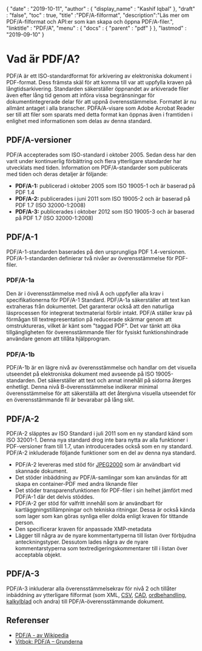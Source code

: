 {
  "date" : "2019-10-11",
  "author" : {
    "display_name" : "Kashif Iqbal"
},
  "draft" : "false",
  "toc" : true,
  "title" :"PDF/A-filformat",
  "description":"Läs mer om PDF/A-filformat och API:er som kan skapa och öppna PDF/A-filer.",
  "linktitle" : "PDF/A",
  "menu" : {
    "docs" : {
      "parent" : "pdf"
}
},
  "lastmod" : "2019-09-10"
}

# Vad är PDF/A? #

PDF/A är ett ISO-standardformat för arkivering av elektroniska dokument i PDF-format. Dess främsta skäl för att komma till var att uppfylla kraven på långtidsarkivering. Standarden säkerställer öppnandet av arkiverade filer även efter lång tid genom att införa vissa begränsningar för dokumentintegrerade delar för att uppnå överensstämmelse. Formatet är nu allmänt antaget i alla branscher. PDFA/A-visare som Adobe Acrobat Reader ser till att filer som sparats med detta format kan öppnas även i framtiden i enlighet med informationen som delas av denna standard.

## PDF/A-versioner ##

PDF/A accepterades som ISO-standard i oktober 2005. Sedan dess har den varit under kontinuerlig förbättring och flera ytterligare standarder har utvecklats med tiden. Information om PDF/A-standarder som publicerats med tiden och deras detaljer är följande:

* **PDF/A-1:** publicerad i oktober 2005 som ISO 19005-1 och är baserad på PDF 1.4
* **PDF/A-2:** publicerades i juni 2011 som ISO 19005-2 och är baserad på PDF 1.7 (ISO 32000-1:2008)
* **PDF/A-3:** publicerades i oktober 2012 som ISO 19005-3 och är baserad på PDF 1.7 (ISO 32000-1:2008)

## PDF/A-1 ##

PDF/A-1-standarden baserades på den ursprungliga PDF 1.4-versionen. PDF/A-1-standarden definierar två nivåer av överensstämmelse för PDF-filer.

### PDF/A-1a ###

Den är i överensstämmelse med nivå A och uppfyller alla krav i specifikationerna för PDF/A-1 Standard. PDF/A-1a säkerställer att text kan extraheras från dokumentet. Det garanterar också att den naturliga läsprocessen för integrerat textmaterial förblir intakt. PDF/A ställer krav på förmågan till textrepresentation på reducerade skärmar genom att omstruktureras, vilket är känt som "taggad PDF". Det var tänkt att öka tillgängligheten för överensstämmande filer för fysiskt funktionshindrade användare genom att tillåta hjälpprogram.

### PDF/A-1b ###

PDF/A-1b är en lägre nivå av överensstämmelse och handlar om det visuella utseendet på elektroniska dokument med avseende på ISO 19005-standarden. Det säkerställer att text och annat innehåll på sidorna återges enhetligt. Denna nivå B-överensstämmelse indikerar minimal överensstämmelse för att säkerställa att det återgivna visuella utseendet för en överensstämmande fil är bevarabar på lång sikt.

## PDF/A-2 ##

PDF/A-2 släpptes av ISO Standard i juli 2011 som en ny standard känd som ISO 32001-1. Denna nya standard drog inte bara nytta av alla funktioner i PDF-versioner fram till 1.7, utan introducerades också som en ny standard. PDF/A-2 inkluderade följande funktioner som en del av denna nya standard.

* PDF/A-2 levereras med stöd för [JPEG2000](/sv/image/jp2/) som är användbart vid skannade dokument.
* Det stöder inbäddning av PDF/A-samlingar som kan användas för att skapa en container-PDF med andra liknande filer
* Det stöder transparensfunktionen för PDF-filer i sin helhet jämfört med PDF/A-1 där det delvis stöddes.
* PDF/A-2 ger stöd för valfritt innehåll som är användbart för kartläggningstillämpningar och tekniska ritningar. Dessa är också kända som lager som kan göras synliga eller dolda enligt kraven för tittande person.
* Den specificerar kraven för anpassade XMP-metadata
* Lägger till några av de nyare kommentartyperna till listan över förbjudna anteckningstyper. Dessutom lades några av de nyare kommentarstyperna som textredigeringskommentarer till i listan över acceptabla objekt.

## PDF/A-3 ##

PDF/A-3 inkluderar alla överensstämmelsekrav för nivå 2 och tillåter inbäddning av ytterligare filformat (som XML, [CSV](/sv/spreadsheet/csv/), [CAD](/sv/cad/), [ordbehandling](/sv/ordbehandling/), [kalkylblad](/sv/kalkylblad/) och andra) till PDF/A-överensstämmande dokument.

## Referenser ##

* [PDF/A - av Wikipedia](https://en.wikipedia.org/wiki/PDF/A)
* [Vitbok: PDF/A – Grunderna](https://www.pdf-tools.com/public/downloads/whitepapers/whitepaper-pdfa.pdf)


